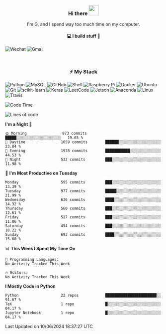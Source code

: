 <h3 align="center"> Hi there <img src="https://raw.githubusercontent.com/ShahriarShafin/ShahriarShafin/main/Assets/handshake.gif" height="32px"></h3>

<p align="center">
I'm G, and I spend way too much time on my computer.
</p>

<h4 align="center">
💻 I build stuff 🌱 </a>
</h4>

![Wechat](https://img.shields.io/badge/-gavingsf-07C160?style=flat-square&logo=WeChat&logoColor=white)
![Gmail](https://img.shields.io/badge/--D14836?style=flat-square&logo=Gmail&logoColor=white)


<br/>
<h3 align="center">
⚡ My Stack
</h3>

![Python](https://img.shields.io/badge/-Python-black?style=flat-square&logo=Python)
![MySQL](https://img.shields.io/badge/-MySQL-black?style=flat-square&logo=mysql)
![GitHub](https://img.shields.io/badge/-GitHub-181717?style=flat-square&logo=github)
![Shell](https://img.shields.io/badge/-shell-5391FE?style=flat-square&logo=PowerShell&logoColor=white)
![Raspberry Pi](https://img.shields.io/badge/-Raspberry%20Pi-C51A4A?style=flat-square&logo=Raspberry-Pi)
![Docker](https://img.shields.io/badge/-Docker-black?style=flat-square&logo=docker)
![Ubuntu](https://img.shields.io/badge/-Ubuntu-772953?style=flat-square&logo=Ubuntu&logoColor=white)
![Git](https://img.shields.io/badge/-Git-F44D27?style=flat-square&logo=Git&logoColor=white)
![scikit-learn](https://img.shields.io/badge/-scikitlearn-000000?style=flat-square&logo=scikit-learn)
![Keras](https://img.shields.io/badge/-Keras-D00000?style=flat-square&logo=keras)
![LeetCode](https://img.shields.io/badge/-LeetCode-000000?style=flat-square&logo=LeetCode)
![Jetson](https://img.shields.io/badge/-Jetson-76B900?style=flat-square&logo=Nvidia&logoColor=white)
![Anaconda](https://img.shields.io/badge/-Anaconda-44A833?style=flat-square&logo=Anaconda&logoColor=white)
![Linux](https://img.shields.io/badge/-Linux-FCC264?style=flat-square&logo=Linux&logoColor=black)
![Travis](https://img.shields.io/badge/-TravisCI-3EAAAF?style=flat-square&logo=travis-ci&logoColor=white)




<!--START_SECTION:waka-->
![Code Time](http://img.shields.io/badge/Code%20Time-36%20mins-blue)

![Lines of code](https://img.shields.io/badge/From%20Hello%20World%20I%27ve%20Written-199.8%20thousand%20lines%20of%20code-blue)

**I'm a Night 🦉** 

```text
🌞 Morning                873 commits         █████░░░░░░░░░░░░░░░░░░░░   19.65 % 
🌆 Daytime                1059 commits        ██████░░░░░░░░░░░░░░░░░░░   23.84 % 
🌃 Evening                1978 commits        ███████████░░░░░░░░░░░░░░   44.53 % 
🌙 Night                  532 commits         ███░░░░░░░░░░░░░░░░░░░░░░   11.98 % 
```
📅 **I'm Most Productive on Tuesday** 

```text
Monday                   595 commits         ███░░░░░░░░░░░░░░░░░░░░░░   13.39 % 
Tuesday                  977 commits         █████░░░░░░░░░░░░░░░░░░░░   21.99 % 
Wednesday                636 commits         ████░░░░░░░░░░░░░░░░░░░░░   14.32 % 
Thursday                 560 commits         ███░░░░░░░░░░░░░░░░░░░░░░   12.61 % 
Friday                   527 commits         ███░░░░░░░░░░░░░░░░░░░░░░   11.86 % 
Saturday                 454 commits         ███░░░░░░░░░░░░░░░░░░░░░░   10.22 % 
Sunday                   693 commits         ████░░░░░░░░░░░░░░░░░░░░░   15.60 % 
```


📊 **This Week I Spent My Time On** 

```text
💬 Programming Languages: 
No Activity Tracked This Week

🔥 Editors: 
No Activity Tracked This Week
```

**I Mostly Code in Python** 

```text
Python                   22 repos            ███████████████████████░░   91.67 % 
TeX                      1 repo              █░░░░░░░░░░░░░░░░░░░░░░░░   04.17 % 
Jupyter Notebook         1 repo              █░░░░░░░░░░░░░░░░░░░░░░░░   04.17 % 
```




 Last Updated on 10/06/2024 18:37:27 UTC
<!--END_SECTION:waka-->

